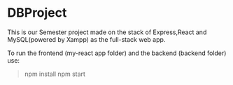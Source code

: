 # DBProject

This is our Semester project made on the stack of Express,React and MySQL(powered by Xampp) as the full-stack web app.

To run the frontend (my-react app folder) and the backend (backend folder) use:

>npm install
>npm start
